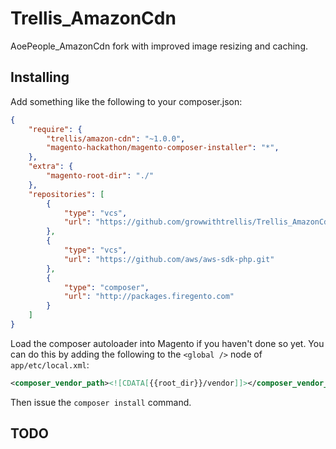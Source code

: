 Trellis_AmazonCdn
=============

AoePeople_AmazonCdn fork with improved image resizing and caching.

## Installing

Add something like the following to your composer.json:

```json
{
    "require": {
        "trellis/amazon-cdn": "~1.0.0",
        "magento-hackathon/magento-composer-installer": "*",
    },
    "extra": {
        "magento-root-dir": "./"
    },
    "repositories": [
        {
            "type": "vcs",
            "url": "https://github.com/growwithtrellis/Trellis_AmazonCdn.git"
        },
        {
            "type": "vcs",
            "url": "https://github.com/aws/aws-sdk-php.git"
        },
        {
            "type": "composer",
            "url": "http://packages.firegento.com"
        }
    ]
}
```

Load the composer autoloader into Magento if you haven't done so yet.
You can do this by adding the following to the ``<global />`` node of ``app/etc/local.xml``:

```xml
<composer_vendor_path><![CDATA[{{root_dir}}/vendor]]></composer_vendor_path>
```

Then issue the ``composer install`` command.

## TODO
